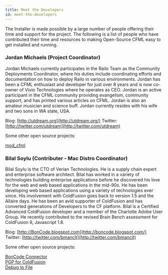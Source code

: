 ```yaml
---
title: Meet the Developers
id: meet-the-developers
---
```


The Installer is made possible by a large number of people offering their time and support for the project. The following is a list of people who have contributed their time and resources to making Open-Source CFML easy to get installed and running.

### Jordan Michaels (Project Coordinator) ###

Jordan Michaels currently participates in the Railo Team as the Community Deployments Coordinator, where his duties include coordinating efforts and documentation on how to deploy Railo in various environments. Jordan has been a CFML enthusiast and developer for just over 8 years and is now co-owner of Vivio Technologies where he operates as CEO. Jordan is an active participant in the CFML community providing evangelism, community support, and has printed various articles on CFML. Jordan is also an amateur musician and science buff. Jordan currently resides with his wife and two sons in WA state, USA.

Blog: [http://utdream.org](http://utdream.org/)
Twitter: [http://twitter.com/utdream](http://twitter.com/utdream)

Some other open source projects:

[mod_cfml](http://www.modcfml.org/)

### Bilal Soylu (Contributer - Mac Distro Coordinator) ###

Bilal Soylu is the CTO of Verian Technologies. He is a supply chain expert and enterprise software architect. Bilal has worked in a variety of technologies building enterprise applications before he discovered his love for the web and web based applications in the mid-90s. He has been developing web based applications using a variety of technologies ever since. His involvement with ColdFusion goes back to version 1.5 and the Allaire days. He has been an avid supporter of ColdFusion and has converted generations of Developers to the CF platform. Bilal is a Certified Advanced ColdFusion developer and a member of the Charlotte Adobe User Group. He recently contributed to the revised Brain Bench assessment for ColdFusion 8, Javascript 1.8.

Blog: [http://BonCode.blogspot.com](http://boncode.blogspot.com/)
Twitter: [http://twitter.com/bmanclt](http://twitter.com/bmanclt)

Some other open source projects:

[BonCode Connector](http://tomcatiis.riaforge.org/)  
[PGP for ColdFusion](http://pgp.riaforge.org/)  
[Debug to File](http://tofile.riaforge.org/)  
